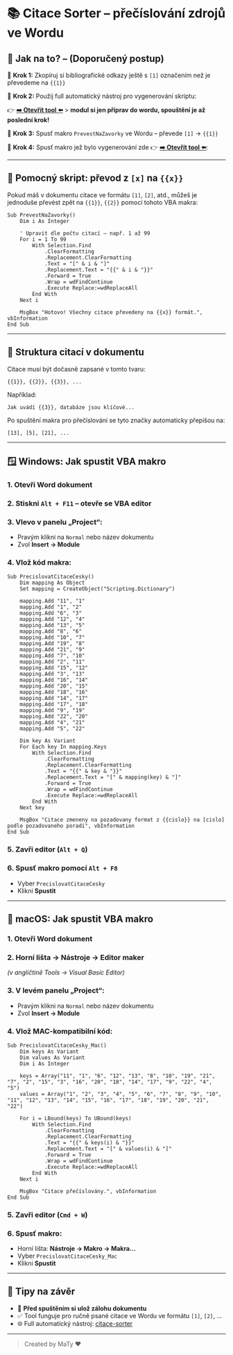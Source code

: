 # 📚 Citace Sorter – přečíslování zdrojů ve Wordu

## 🚀 Jak na to? – (Doporučený postup)

🔄 **Krok 1:** Zkopíruj si bibliografické odkazy ještě s  `[1]` označením než je převedeme na `{{1}}`

🤖 **Krok 2:** Použij full automatický nástroj pro vygenerování skriptu:

👉 **[➡️ Otevřít tool ⬅️](https://the-maty.github.io/citace-sorter/)** > **modul si jen připrav do wordu, spouštění je až poslední krok!**

🔄 **Krok 3:** Spusť makro `PrevestNaZavorky` ve Wordu – převede `[1]` → `{{1}}`

🤖 **Krok 4:** Spusť makro jež bylo vygenerování zde 👉 **[➡️ Otevřít tool ⬅️](https://the-maty.github.io/citace-sorter/)**:

---

## 🔁 Pomocný skript: převod z `[x]` na `{{x}}`

Pokud máš v dokumentu citace ve formátu `[1]`, `[2]`, atd., můžeš je jednoduše převést zpět na `{{1}}`, `{{2}}` pomocí tohoto VBA makra:

```vba
Sub PrevestNaZavorky()
    Dim i As Integer

    ' Upravit dle počtu citací – např. 1 až 99
    For i = 1 To 99
        With Selection.Find
            .ClearFormatting
            .Replacement.ClearFormatting
            .Text = "[" & i & "]"
            .Replacement.Text = "{{" & i & "}}"
            .Forward = True
            .Wrap = wdFindContinue
            .Execute Replace:=wdReplaceAll
        End With
    Next i

    MsgBox "Hotovo! Všechny citace převedeny na {{x}} formát.", vbInformation
End Sub
```

---

## 📁 Struktura citací v dokumentu

Citace musí být dočasně zapsané v tomto tvaru:

```text
{{1}}, {{2}}, {{3}}, ...
```

Například:
```text
Jak uvádí {{3}}, databáze jsou klíčové...
```

Po spuštění makra pro přečíslování se tyto značky automaticky přepíšou na:

```text
[13], [5], [21], ...
```

---

## 🪟 Windows: Jak spustit VBA makro

### 1. Otevři Word dokument  
### 2. Stiskni `Alt + F11` – otevře se VBA editor  
### 3. Vlevo v panelu „Project“:
- Pravým klikni na `Normal` nebo název dokumentu  
- Zvol **Insert → Module**

### 4. Vlož kód makra:

```vba
Sub PrecislovatCitaceCesky()
    Dim mapping As Object
    Set mapping = CreateObject("Scripting.Dictionary")

    mapping.Add "11", "1"
    mapping.Add "1", "2"
    mapping.Add "6", "3"
    mapping.Add "12", "4"
    mapping.Add "13", "5"
    mapping.Add "8", "6"
    mapping.Add "10", "7"
    mapping.Add "19", "8"
    mapping.Add "21", "9"
    mapping.Add "7", "10"
    mapping.Add "2", "11"
    mapping.Add "15", "12"
    mapping.Add "3", "13"
    mapping.Add "16", "14"
    mapping.Add "20", "15"
    mapping.Add "18", "16"
    mapping.Add "14", "17"
    mapping.Add "17", "18"
    mapping.Add "9", "19"
    mapping.Add "22", "20"
    mapping.Add "4", "21"
    mapping.Add "5", "22"

    Dim key As Variant
    For Each key In mapping.Keys
        With Selection.Find
            .ClearFormatting
            .Replacement.ClearFormatting
            .Text = "{{" & key & "}}"
            .Replacement.Text = "[" & mapping(key) & "]"
            .Forward = True
            .Wrap = wdFindContinue
            .Execute Replace:=wdReplaceAll
        End With
    Next key

    MsgBox "Citace zmeneny na pozadovany format z {{cislo}} na [cislo] podle pozadovaneho poradi", vbInformation
End Sub
```

### 5. Zavři editor (`Alt + Q`)  
### 6. Spusť makro pomocí `Alt + F8`  
- Vyber `PrecislovatCitaceCesky`  
- Klikni **Spustit**

---

## 🍎 macOS: Jak spustit VBA makro

### 1. Otevři Word dokument  
### 2. Horní lišta → **Nástroje → Editor maker**  
_(v angličtině Tools → Visual Basic Editor)_

### 3. V levém panelu „Project“:
- Pravým klikni na `Normal` nebo název dokumentu  
- Zvol **Insert → Module**

### 4. Vlož MAC-kompatibilní kód:

```vba
Sub PrecislovatCitaceCesky_Mac()
    Dim keys As Variant
    Dim values As Variant
    Dim i As Integer

    keys = Array("11", "1", "6", "12", "13", "8", "10", "19", "21", "7", "2", "15", "3", "16", "20", "18", "14", "17", "9", "22", "4", "5")
    values = Array("1", "2", "3", "4", "5", "6", "7", "8", "9", "10", "11", "12", "13", "14", "15", "16", "17", "18", "19", "20", "21", "22")

    For i = LBound(keys) To UBound(keys)
        With Selection.Find
            .ClearFormatting
            .Replacement.ClearFormatting
            .Text = "{{" & keys(i) & "}}"
            .Replacement.Text = "[" & values(i) & "]"
            .Forward = True
            .Wrap = wdFindContinue
            .Execute Replace:=wdReplaceAll
        End With
    Next i

    MsgBox "Citace přečíslovány.", vbInformation
End Sub
```

### 5. Zavři editor (`Cmd + W`)  
### 6. Spusť makro:
- Horní lišta: **Nástroje → Makro → Makra…**
- Vyber `PrecislovatCitaceCesky_Mac`
- Klikni **Spustit**

---

## 🫼 Tipy na závěr

- 💾 **Před spuštěním si ulož zálohu dokumentu**
- ✅ Tool funguje pro ručně psané citace ve Wordu ve formátu `[1]`, `[2]`, …
- 🌐 Full automatický nástroj: [citace-sorter](https://the-maty.github.io/citace-sorter/)

---

> Created by MaTy ♥️

